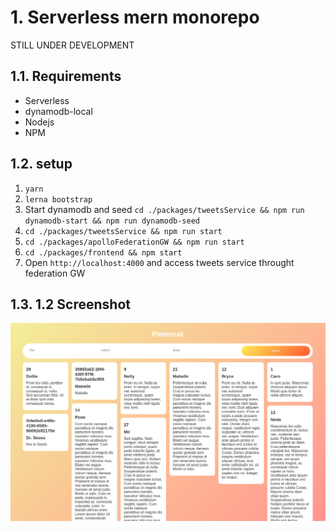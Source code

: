 # 1. Serverless mern monorepo

STILL UNDER DEVELOPMENT

## 1.1. Requirements
- Serverless
- dynamodb-local
- Nodejs
- NPM

## 1.2. setup

1. `yarn`
2. `lerna bootstrap`
3. Start dynamodb and seed `cd ./packages/tweetsService && npm run dynamodb-start && npm run dynamodb-seed`
4. `cd ./packages/tweetsService && npm run start`
5. `cd ./packages/apolloFederationGW && npm run start`
6. `cd ./packages/frontend && npm start`
7. Open `http://localhost:4000` and access tweets service throught federation GW


## 1.3. 1.2 Screenshot
![Screenshot](https://raw.githubusercontent.com/MrRajatSharma/serverless-mern-monorepo/master/packages/frontend/screenshot/Screenshot%20from%202020-08-30%2001-11-11.png)